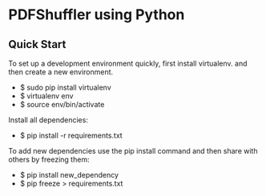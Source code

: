 # PDFShuffler using Python

## Quick Start

To set up a development environment quickly, first install virtualenv. and then create a new environment.
  * $ sudo pip install virtualenv
  * $ virtualenv env
  * $ source env/bin/activate

Install all dependencies:
  * $ pip install -r requirements.txt

To add new dependencies use the pip install command and then share with others by freezing them:
  * $ pip install new_dependency
  * $ pip freeze > requirements.txt
